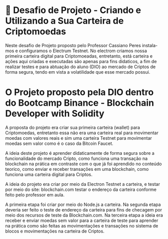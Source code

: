 # 📖 Desafio de Projeto - Criando e Utilizando a Sua Carteira de Criptomoedas

Neste desafio de Projeto proposto pelo Professor Cassiano Peres instala-mos e configuramos o Electrum Testnet.
No electrom criamos nossa primeira carteira digital para Criptomoeadas, entretanto, está carteira e ações aqui criadas e executadas são apenas para fins didaticos, a fim de realizar testes e para abtuação do aluno (DIO) ao mercado de Criptos de forma segura, tendo em vista a volatilidade que esse mercado possui.

# O Projeto proposto pela DIO dentro do Bootcamp Binance - Blockchain Developer with Solidity

A proposta do projeto era criar sua primeira carteira (wallet) para Criptomoedas, entretanto essa não era uma carteira real para movimentar moedas com valores reais e sim uma carteira Testnet para movimentar moedas sem valor como é o caso da Bitcoin Faucet.

A ideia deste projeto é aprender didaticamente de forma segura sobre a funcionalidade do mercado Cripto, como funciona uma transação na blockchain na prática em contraste com o que já foi aprendido no conteúdo teorico, como enviar e receber transações em uma blockchain, como funciona uma carteira digital para Criptos.

A ideia do projeto era criar por meio da Electron Testnet a carteira, e testar por meio do site: blockchain.com testar o endereço da carteira conforme feito pelo professor em aula.

A primeira etapa foi criar por meio do Node.js a carteira.
Na segunda etapa deveria ser feito o teste de endereço da carteira para fins de checagem por meio dos recursos de teste da Blockchain.com.
Na terceira etapa a ideia era receber e enviar moedas sem valor para a carteira de teste para aprender na prática como são feitas as movimentações e transações no sistema de blocos e movimentações na carteira de Criptos.
